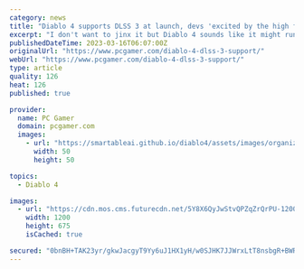 ```yaml
---
category: news
title: "Diablo 4 supports DLSS 3 at launch, devs 'excited by the high frame rate'"
excerpt: "I don't want to jinx it but Diablo 4 sounds like it might run well on all manner of PC. DLSS is coming to Diablo 4 (opens in new tab). Blizzard's long-awaited ARPG is set for release on June 6, 2023, ..."
publishedDateTime: 2023-03-16T06:07:00Z
originalUrl: "https://www.pcgamer.com/diablo-4-dlss-3-support/"
webUrl: "https://www.pcgamer.com/diablo-4-dlss-3-support/"
type: article
quality: 126
heat: 126
published: true

provider:
  name: PC Gamer
  domain: pcgamer.com
  images:
    - url: "https://smartableai.github.io/diablo4/assets/images/organizations/pcgamer.com-50x50.jpg"
      width: 50
      height: 50

topics:
  - Diablo 4

images:
  - url: "https://cdn.mos.cms.futurecdn.net/5Y8X6QyJwStvQPZqZrQrPU-1200-80.jpg"
    width: 1200
    height: 675
    isCached: true

secured: "0bnBH+TAK23yr/gkwJacgyT9Yy6uJ1HX1yH/w0SJHK7JJWrxLtT8nsbgR+BWRE/FEk7mKC3mUy4CfBnWsiVesWDkzXNj3cG0rCBiuryMw4fNAn1H7hLMk0Arjklf4w1WU0/1sPRHdCZX9hy+Sr/1F5oc/IlcdEnRa0EZbl4VVP+0M7BaxML37ZbfhIUeKrFOe1iosUQ1rPDFWcKxdglt0hpYpCAXGABbw6raXu8anqXZiE4ZfILuUv53MFm6UUzwuU2ZaXPa8frVWBUNznVJ0eSHeMle03tG2HoBIMx8lpU43ovuCMabyU9NbJSo19lWflObrWE4kjkL0EQvX4AV/ZWqShf23SAt4SrwHRXxvQs=;S5FzKujFyPrRGHx3JWyR2Q=="
---
```


